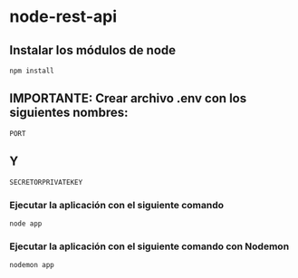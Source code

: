 # node-rest-api

## Instalar los módulos de node
```
npm install
```

## IMPORTANTE: Crear archivo .env con los siguientes nombres:
```
PORT
```

## Y
```
SECRETORPRIVATEKEY
```

### Ejecutar la aplicación con el siguiente comando
```
node app 
```

### Ejecutar la aplicación con el siguiente comando con Nodemon
```
nodemon app 
```
